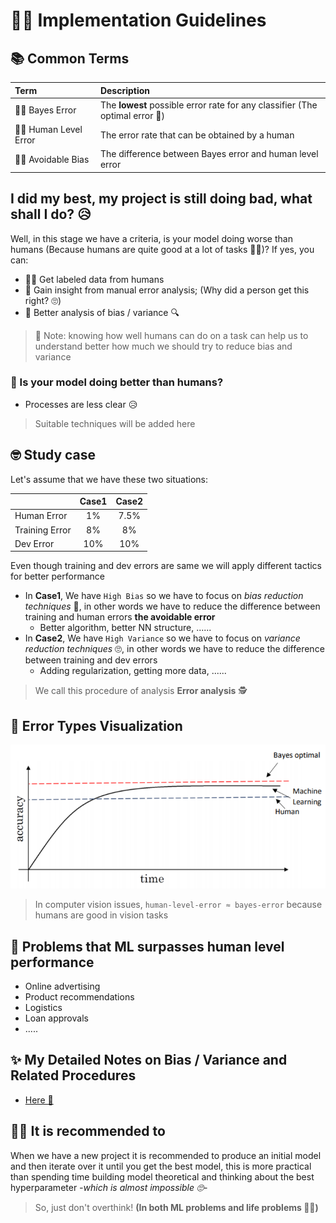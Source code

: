 # 👩‍🏫 Implementation Guidelines

## 📚 Common Terms

| Term | Description |
| :--- | :--- |
| 👩‍🎓 Bayes Error | The **lowest** possible error rate for any classifier \(The optimal error 🤔\) |
| 👩‍🏫 Human Level Error | The error rate that can be obtained by a human |
| 👮‍♀️ Avoidable Bias ‍ | The difference between Bayes error and human level error |

## I did my best, my project is still doing bad, what shall I do? 😥

Well, in this stage we have a criteria, is your model doing worse than humans \(Because humans are quite good at a lot of tasks 👩‍🎓\)? If yes, you can:

* 👩‍🏫 Get labeled data from humans 
* 👀 Gain insight from manual error analysis; \(Why did a person get this right? 🙄\) 
* 🔎 Better analysis of bias / variance 🔍

> 🤔 Note: knowing how well humans can do on a task can help us to understand better how much we should try to reduce bias and variance

### 🧐 Is your model doing better than humans?

* Processes are less clear 😥

> Suitable techniques will be added here

## 🤓 Study case

Let's assume that we have these two situations:

|  | Case1 | Case2 |
| :--- | :---: | :---: |
| Human Error | 1% | 7.5% |
| Training Error | 8% | 8% |
| Dev Error | 10% | 10% |

Even though training and dev errors are same we will apply different tactics for better performance

* In **Case1**, We have `High Bias` so we have to focus on _bias reduction techniques_ 🤔, in other words we have to reduce the difference between training and human errors **the avoidable error**
  * Better algorithm, better NN structure, ......
* In **Case2**, We have `High Variance` so we have to focus on _variance reduction techniques_ 🙄, in other words we have to reduce the difference between training and dev errors
  * Adding regularization, getting more data, ......

> We call this procedure of analysis **Error analysis** 🕵️‍

## 👀 Error Types Visualization

![](../.gitbook/assets/errortypes.png)

> In computer vision issues, `human-level-error ≈ bayes-error` because humans are good in vision tasks

## 🤗 Problems that ML surpasses human level performance

* Online advertising
* Product recommendations
* Logistics
* Loan approvals
* .....

## ✨ My Detailed Notes on Bias / Variance and Related Procedures

* [Here 🐾](../0-nnconcepts/5-practicalaspects.md)

## 🤸‍♀️ It is recommended to

When we have a new project it is recommended to produce an initial model and then iterate over it until you get the best model, this is more practical than spending time building model theoretical and thinking about the best hyperparameter _-which is almost impossible 🙄-_

> So, just don't overthink! **\(In both ML problems and life problems 🤗🙆‍\)**

